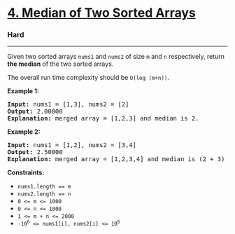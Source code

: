 <h1><strong><a href="#">4. Median of Two Sorted Arrays</a></strong></h1><h3>Hard</h3><hr>

Given two sorted arrays `nums1` and `nums2` of size `m` and `n` respectively, return **the median** of the two sorted arrays.

The overall run time complexity should be `O(log (m+n))`.

**Example 1:**

<pre><strong>Input:</strong> nums1 = [1,3], nums2 = [2]
<strong>Output:</strong> 2.00000
<strong>Explanation:</strong> merged array = [1,2,3] and median is 2.
</pre>

**Example 2:**

<pre><strong>Input:</strong> nums1 = [1,2], nums2 = [3,4]
<strong>Output:</strong> 2.50000
<strong>Explanation:</strong> merged array = [1,2,3,4] and median is (2 + 3) / 2 = 2.5.
</pre>

<p><strong>Constraints:</strong></p>

<ul>
    <li><code>nums1.length == m</code></li>
    <li><code>nums2.length == n</code></li>
    <li><code>0 &lt;= m &lt;= 1000</code></li>
    <li><code>0 &lt;= n &lt;= 1000</code></li>
    <li><code>1 &lt;= m + n &lt;= 2000</code></li>
    <li><code>-10<sup>6</sup> &lt;= nums1[i], nums2[i] &lt;= 10<sup>6</sup></code></li>
</ul>

